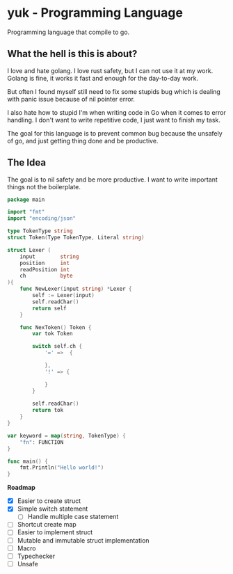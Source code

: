 # yuk - Programming Language
Programming language that compile to go.

## What the hell is this is about?
I love and hate golang. I love rust safety, but I can not use it at my work.
Golang is fine, it works it fast and enough for the day-to-day work.

But often I found myself still need to fix some stupids bug which is dealing with panic issue because of nil pointer error. 

I also hate how to stupid I'm when writing code in Go when it comes to error handling. I don't want to write repetitive code, I just want to finish my task.

The goal for this language is to prevent common bug because the unsafely of go, and just getting thing done and be productive.

## The Idea
The goal is to nil safety and be more productive. I want to write important things not the boilerplate.
```go
package main

import "fmt"
import "encoding/json"

type TokenType string
struct Token(Type TokenType, Literal string)

struct Lexer (
	input        string
	position     int
	readPosition int
	ch           byte
){
    func NewLexer(input string) *Lexer {
        self := Lexer(input)
        self.readChar()
        return self
    }

    func NexToken() Token {
        var tok Token

        switch self.ch {
            '=' =>  {

            },
            '!' => {

            }
        }
        
        self.readChar()
        return tok
    }
}

var keyword = map(string, TokenType) {
    "fn": FUNCTION
}

func main() {
    fmt.Println("Hello world!")
}
```

**Roadmap**
- [x] Easier to create struct
- [x] Simple switch statement
  - [ ] Handle multiple case statement
- [ ] Shortcut create map
- [ ] Easier to implement struct
- [ ] Mutable and immutable struct implementation
- [ ] Macro
- [ ] Typechecker
- [ ] Unsafe
